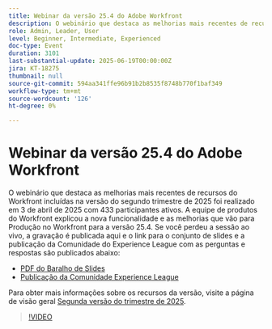 ```yaml
---
title: Webinar da versão 25.4 do Adobe Workfront
description: O webinário que destaca as melhorias mais recentes de recursos do Workfront incluídas na versão do segundo trimestre de 2025 foi realizado em 3 de abril de 2025 com 433 participantes ativos.
role: Admin, Leader, User
level: Beginner, Intermediate, Experienced
doc-type: Event
duration: 3101
last-substantial-update: 2025-06-19T00:00:00Z
jira: KT-18275
thumbnail: null
source-git-commit: 594aa341ffe96b91b2b8535f8748b770f1baf349
workflow-type: tm+mt
source-wordcount: '126'
ht-degree: 0%

---
```


# Webinar da versão 25.4 do Adobe Workfront

O webinário que destaca as melhorias mais recentes de recursos do Workfront incluídas na versão do segundo trimestre de 2025 foi realizado em 3 de abril de 2025 com 433 participantes ativos. A equipe de produtos do Workfront explicou a nova funcionalidade e as melhorias que vão para Produção no Workfront para a versão 25.4. Se você perdeu a sessão ao vivo, a gravação é publicada aqui e o link para o conjunto de slides e a publicação da Comunidade do Experience League com as perguntas e respostas são publicados abaixo:

* [PDF do Baralho de Slides](https://workfront-experience.s3.us-west-2.amazonaws.com/Training/Guides/Customer+Success+at+Scale/040325+-+25.4+Second+Quarter+2025+Release+Webinar.pdf)
* [Publicação da Comunidade Experience League](https://experienceleaguecommunities.adobe.com/t5/workfront-discussions/event-follow-up-adobe-workfront-second-quarter-2025-release/td-p/746716)

Para obter mais informações sobre os recursos da versão, visite a página de visão geral [Segunda versão do trimestre de 2025](https://experienceleague.adobe.com/pt-br/docs/workfront/using/product-announcements/product-releases/release-25-q2/25-q2-release-overview).


>[!VIDEO](https://video.tv.adobe.com/v/3463798/?learn=on&enablevpops)
